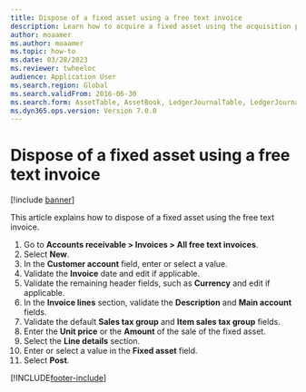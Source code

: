 ```yaml
--- 
title: Dispose of a fixed asset using a free text invoice
description: Learn how to acquire a fixed asset using the acquisition proposal in the Fixed assets journal, including a step-by-step process.
author: moaamer
ms.author: moaamer
ms.topic: how-to
ms.date: 03/28/2023
ms.reviewer: twheeloc  
audience: Application User
ms.search.region: Global
ms.search.validFrom: 2016-06-30
ms.search.form: AssetTable, AssetBook, LedgerJournalTable, LedgerJournalTransAsset, SysQueryForm
ms.dyn365.ops.version: Version 7.0.0 
---
```


# Dispose of a fixed asset using a free text invoice

[!include [banner](../../includes/banner.md)]

This article explains how to dispose of a fixed asset using the free text invoice.

1. Go to **Accounts receivable > Invoices > All free text invoices**.
2. Select **New**.
3. In the **Customer account** field, enter or select a value.
4. Validate the **Invoice** date and edit if applicable.
5. Validate the remaining header fields, such as **Currency** and edit if applicable.
6. In the **Invoice lines** section, validate the **Description** and **Main account** fields.
7. Validate the default **Sales tax group** and **Item sales tax group** fields.
8. Enter the **Unit price** or the **Amount** of the sale of the fixed asset.
9. Select the **Line details** section.  
10. Enter or select a value in the **Fixed asset** field.
11. Select **Post**. 



[!INCLUDE[footer-include](../../../includes/footer-banner.md)]
